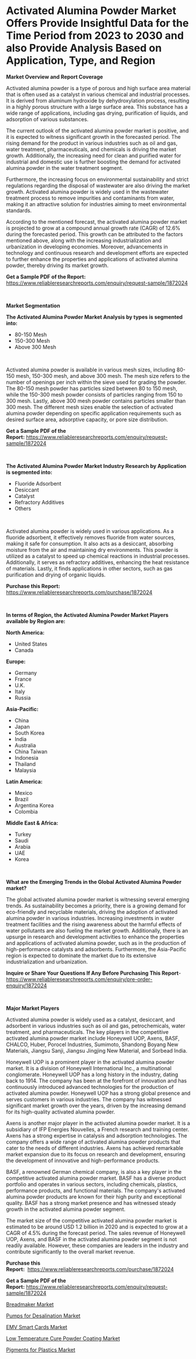<p><h1>Activated Alumina Powder Market Offers Provide Insightful Data for the Time Period from 2023 to 2030 and also Provide Analysis Based on Application, Type, and Region</h1></p><p><strong>Market Overview and Report Coverage</strong></p>
<p><p>Activated alumina powder is a type of porous and high surface area material that is often used as a catalyst in various chemical and industrial processes. It is derived from aluminum hydroxide by dehydroxylation process, resulting in a highly porous structure with a large surface area. This substance has a wide range of applications, including gas drying, purification of liquids, and adsorption of various substances.</p><p>The current outlook of the activated alumina powder market is positive, and it is expected to witness significant growth in the forecasted period. The rising demand for the product in various industries such as oil and gas, water treatment, pharmaceuticals, and chemicals is driving the market growth. Additionally, the increasing need for clean and purified water for industrial and domestic use is further boosting the demand for activated alumina powder in the water treatment segment.</p><p>Furthermore, the increasing focus on environmental sustainability and strict regulations regarding the disposal of wastewater are also driving the market growth. Activated alumina powder is widely used in the wastewater treatment process to remove impurities and contaminants from water, making it an attractive solution for industries aiming to meet environmental standards.</p><p>According to the mentioned forecast, the activated alumina powder market is projected to grow at a compound annual growth rate (CAGR) of 12.6% during the forecasted period. This growth can be attributed to the factors mentioned above, along with the increasing industrialization and urbanization in developing economies. Moreover, advancements in technology and continuous research and development efforts are expected to further enhance the properties and applications of activated alumina powder, thereby driving its market growth.</p></p>
<p><strong>Get a Sample PDF of the Report:</strong> <a href="https://www.reliableresearchreports.com/enquiry/request-sample/1872024">https://www.reliableresearchreports.com/enquiry/request-sample/1872024</a></p>
<p>&nbsp;</p>
<p><strong>Market Segmentation</strong></p>
<p><strong>The Activated Alumina Powder Market Analysis by types is segmented into:</strong></p>
<p><ul><li>80-150 Mesh</li><li>150-300 Mesh</li><li>Above 300 Mesh</li></ul></p>
<p>&nbsp;</p>
<p><p>Activated alumina powder is available in various mesh sizes, including 80-150 mesh, 150-300 mesh, and above 300 mesh. The mesh size refers to the number of openings per inch within the sieve used for grading the powder. The 80-150 mesh powder has particles sized between 80 to 150 mesh, while the 150-300 mesh powder consists of particles ranging from 150 to 300 mesh. Lastly, above 300 mesh powder contains particles smaller than 300 mesh. The different mesh sizes enable the selection of activated alumina powder depending on specific application requirements such as desired surface area, adsorptive capacity, or pore size distribution.</p></p>
<p><strong>Get a Sample PDF of the Report:</strong>&nbsp;<a href="https://www.reliableresearchreports.com/enquiry/request-sample/1872024">https://www.reliableresearchreports.com/enquiry/request-sample/1872024</a></p>
<p>&nbsp;</p>
<p><strong>The Activated Alumina Powder Market Industry Research by Application is segmented into:</strong></p>
<p><ul><li>Fluoride Adsorbent</li><li>Desiccant</li><li>Catalyst</li><li>Refractory Additives</li><li>Others</li></ul></p>
<p>&nbsp;</p>
<p><p>Activated alumina powder is widely used in various applications. As a fluoride adsorbent, it effectively removes fluoride from water sources, making it safe for consumption. It also acts as a desiccant, absorbing moisture from the air and maintaining dry environments. This powder is utilized as a catalyst to speed up chemical reactions in industrial processes. Additionally, it serves as refractory additives, enhancing the heat resistance of materials. Lastly, it finds applications in other sectors, such as gas purification and drying of organic liquids.</p></p>
<p><strong>Purchase this Report:</strong>&nbsp; <a href="https://www.reliableresearchreports.com/purchase/1872024">https://www.reliableresearchreports.com/purchase/1872024</a></p>
<p>&nbsp;</p>
<p><strong>In terms of Region, the Activated Alumina Powder Market Players available by Region are:</strong></p>
<p>
    <p> <strong> North America: </strong>
        <ul>
            <li>United States</li>
            <li>Canada</li>
        </ul>
        </p> 
    <p> <strong> Europe: </strong>
        <ul>
            <li>Germany</li>
            <li>France</li>
            <li>U.K.</li>
            <li>Italy</li>
            <li>Russia</li>
        </ul>
        </p> 
    <p> <strong> Asia-Pacific: </strong>
        <ul>
            <li>China</li>
            <li>Japan</li>
            <li>South Korea</li>
            <li>India</li>
            <li>Australia</li>
            <li>China Taiwan</li>
            <li>Indonesia</li>
            <li>Thailand</li>
            <li>Malaysia</li>
        </ul>
        </p> 
    <p> <strong> Latin America: </strong>
        <ul>
            <li>Mexico</li>
            <li>Brazil</li>
            <li>Argentina Korea</li>
            <li>Colombia</li>
        </ul>
        </p> 
    <p> <strong> Middle East & Africa: </strong>
        <ul>
            <li>Turkey</li>
            <li>Saudi</li>
            <li>Arabia</li>
            <li>UAE</li>
            <li>Korea</li>
        </ul>
    </p>
    </p>
<p>&nbsp;</p>
<p><strong>What are the Emerging Trends in the Global Activated Alumina Powder market?</strong></p>
<p><p>The global activated alumina powder market is witnessing several emerging trends. As sustainability becomes a priority, there is a growing demand for eco-friendly and recyclable materials, driving the adoption of activated alumina powder in various industries. Increasing investments in water treatment facilities and the rising awareness about the harmful effects of water pollutants are also fueling the market growth. Additionally, there is an upsurge in research and development activities to enhance the properties and applications of activated alumina powder, such as in the production of high-performance catalysts and adsorbents. Furthermore, the Asia-Pacific region is expected to dominate the market due to its extensive industrialization and urbanization.</p></p>
<p><strong>Inquire or Share Your Questions If Any Before Purchasing This Report</strong>- <a href="https://www.reliableresearchreports.com/enquiry/pre-order-enquiry/1872024">https://www.reliableresearchreports.com/enquiry/pre-order-enquiry/1872024</a></p>
<p>&nbsp;</p>
<p><strong>Major Market Players</strong></p>
<p><p>Activated alumina powder is widely used as a catalyst, desiccant, and adsorbent in various industries such as oil and gas, petrochemicals, water treatment, and pharmaceuticals. The key players in the competitive activated alumina powder market include Honeywell UOP, Axens, BASF, CHALCO, Huber, Porocel Industries, Sumimoto, Shandong Boyang New Materials, Jiangsu Sanji, Jiangsu Jingjing New Material, and Sorbead India.</p><p>Honeywell UOP is a prominent player in the activated alumina powder market. It is a division of Honeywell International Inc., a multinational conglomerate. Honeywell UOP has a long history in the industry, dating back to 1914. The company has been at the forefront of innovation and has continuously introduced advanced technologies for the production of activated alumina powder. Honeywell UOP has a strong global presence and serves customers in various industries. The company has witnessed significant market growth over the years, driven by the increasing demand for its high-quality activated alumina powder.</p><p>Axens is another major player in the activated alumina powder market. It is a subsidiary of IFP Energies Nouvelles, a French research and training center. Axens has a strong expertise in catalysis and adsorption technologies. The company offers a wide range of activated alumina powder products that cater to the needs of different industries. Axens has achieved remarkable market expansion due to its focus on research and development, ensuring the development of innovative and high-performance products.</p><p>BASF, a renowned German chemical company, is also a key player in the competitive activated alumina powder market. BASF has a diverse product portfolio and operates in various sectors, including chemicals, plastics, performance products, and functional materials. The company's activated alumina powder products are known for their high purity and exceptional quality. BASF has a strong market presence and has witnessed steady growth in the activated alumina powder segment.</p><p>The market size of the competitive activated alumina powder market is estimated to be around USD 1.2 billion in 2020 and is expected to grow at a CAGR of 4.5% during the forecast period. The sales revenue of Honeywell UOP, Axens, and BASF in the activated alumina powder segment is not readily available. However, these companies are leaders in the industry and contribute significantly to the overall market revenue.</p></p>
<p><strong>Purchase this Report:</strong>&nbsp;&nbsp;<a href="https://www.reliableresearchreports.com/purchase/1872024">https://www.reliableresearchreports.com/purchase/1872024</a></p>
<p></p>
<p><strong>Get a Sample PDF of the Report:</strong>&nbsp;<a href="https://www.reliableresearchreports.com/enquiry/request-sample/1872024">https://www.reliableresearchreports.com/enquiry/request-sample/1872024</a></p>
<p><p><a href="https://medium.com/@under.noon.tower/breadmaker-nbsp-market-focuses-on-market-share-size-and-projected-forecast-till-2030-c94646731c36">Breadmaker Market</a></p><p><a href="https://medium.com/@blow.allow.stir/pumps-for-desalination-market-comprehensive-assessment-by-type-application-and-geography-9a9419b05eb3">Pumps for Desalination Market</a></p><p><a href="https://medium.com/@rahulv.reportprime/emv-smart-cards-market-size-cagr-trends-2024-2030-f8578532550e">EMV Smart Cards Market</a></p><p><a href="https://github.com/sofayahoo2023/Market-Research-Report-List-1/blob/main/low-temperature-cure-powder-coating-market.md">Low Temperature Cure Powder Coating Market</a></p><p><a href="https://github.com/vimar16th/Market-Research-Report-List-1/blob/main/pigments-for-plastics-market.md">Pigments for Plastics Market</a></p></p>